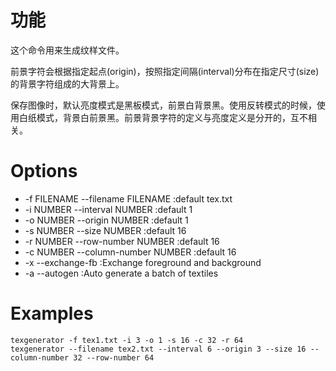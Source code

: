 # 功能

这个命令用来生成纹样文件。

前景字符会根据指定起点(origin)，按照指定间隔(interval)分布在指定尺寸(size)的背景字符组成的大背景上。

保存图像时，默认亮度模式是黑板模式，前景白背景黑。使用反转模式的时候，使用白纸模式，背景白前景黑。前景背景字符的定义与亮度定义是分开的，互不相关。

# Options

+ -f FILENAME --filename FILENAME     :default tex.txt
+ -i NUMBER   --interval NUMBER       :default 1
+ -o NUMBER   --origin NUMBER         :default 1
+ -s NUMBER   --size NUMBER           :default 16
+ -r NUMBER   --row-number NUMBER     :default 16
+ -c NUMBER   --column-number NUMBER  :default 16
+ -x          --exchange-fb           :Exchange foreground and background
+ -a          --autogen               :Auto generate a batch of textiles

# Examples

```batch
texgenerator -f tex1.txt -i 3 -o 1 -s 16 -c 32 -r 64
texgenerator --filename tex2.txt --interval 6 --origin 3 --size 16 --column-number 32 --row-number 64
``````
